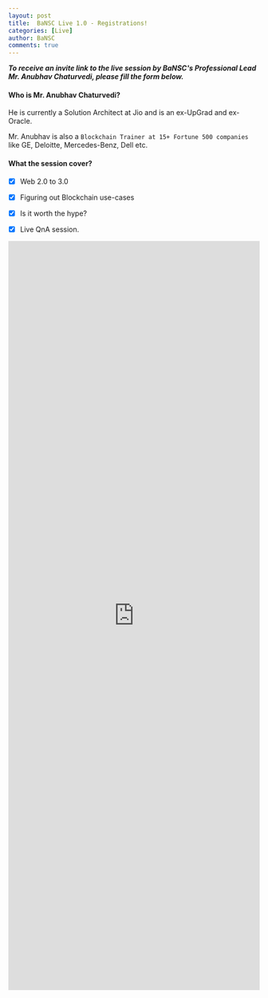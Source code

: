```yaml
---
layout: post
title:  BaNSC Live 1.0 - Registrations!
categories: [Live]
author: BaNSC
comments: true
---
```


***To receive an invite link to the live session by BaNSC's Professional Lead Mr. Anubhav Chaturvedi, please fill the form below.***

#### Who is Mr. Anubhav Chaturvedi?

He is currently a Solution Architect at Jio and is an ex-UpGrad and ex-Oracle.

Mr. Anubhav is also a `Blockchain Trainer at 15+ Fortune 500 companies` like GE, Deloitte, Mercedes-Benz, Dell etc. 


#### What the session cover? 

- [x] Web 2.0 to 3.0
- [x] Figuring out Blockchain use-cases
- [x] Is it worth the hype?
- [x] Live QnA session.



<iframe src="https://docs.google.com/forms/d/e/1FAIpQLSdH0A7m8FTDBWjDpxli-hr_ih5WW18dy3uND0FrVewTKDvukA/viewform?embedded=true" width="100%" height="1500" frameborder="0" marginheight="0" marginwidth="0">Loading…</iframe>
